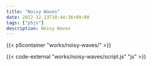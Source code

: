 ```yaml
---
title: "Noisy Waves"
date: 2022-12-23T18:44:36+09:00
tags: ["p5js"]
description: Noisy Waves
---
```


{{< p5container "works/noisy-waves/" >}}

{{< code-external "works/noisy-waves/script.js" "js" >}}
